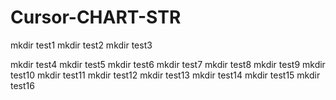 # Cursor-CHART-STR
mkdir test1
mkdir test2
mkdir test3


mkdir test4
mkdir test5
mkdir test6
mkdir test7
mkdir test8
mkdir test9
mkdir test10
mkdir test11
mkdir test12
mkdir test13
mkdir test14
mkdir test15
mkdir test16